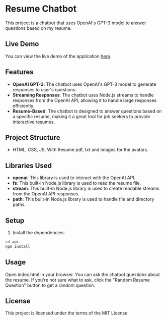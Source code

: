 # Resume Chatbot

This project is a chatbot that uses OpenAI's GPT-3 model to answer questions based on my resume.

## Live Demo

You can view the live demo of the application [here](https://vets-who-code-prework.vercel.app/).

## Features

- **OpenAI GPT-3**: The chatbot uses OpenAI's GPT-3 model to generate responses to user's questions.
- **Streaming Responses**: The chatbot uses Node.js streams to handle responses from the OpenAI API, allowing it to handle large responses efficiently.
- **Resume-Based**: The chatbot is designed to answer questions based on a specific resume, making it a great tool for job seekers to provide interactive resumes.

## Project Structure

- HTML, CSS, JS, With Resume pdf, txt and images for the avatars. 


## Libraries Used

- **openai**: This library is used to interact with the OpenAI API.
- **fs**: This built-in Node.js library is used to read the resume file.
- **stream**: This built-in Node.js library is used to create readable streams from the OpenAI API responses.
- **path**: This built-in Node.js library is used to handle file and directory paths.

## Setup

1. Install the dependencies:

```sh
cd api
npm install
```

## Usage

Open index.html in your browser. You can ask the chatbot questions about the resume. If you're not sure what to ask, click the "Random Resume Question" button to get a random question.

## License

This project is licensed under the terms of the MIT License